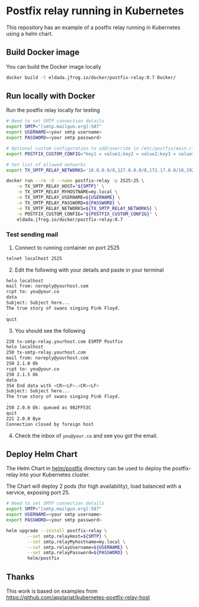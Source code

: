 # Postfix relay running in Kubernetes
This repository has an example of a postfix relay running in Kubernetes using a helm chart.

## Build Docker image
You can build the Docker image locally
```bash
docker build -t eldada.jfrog.io/docker/postfix-relay:0.7 Docker/
```

## Run locally with Docker
Run the postfix relay locally for testing
```bash
# Need to set SMTP connection details
export SMTP="[smtp.mailgun.org]:587"
export USERNAME=<your smtp username>
export PASSWORD=<your smtp password>

# Optional custom configuration to add/override in /etc/postfix/main.cf (delimited by a ";")
export POSTFIX_CUSTOM_CONFIG="key1 = value1;key2 = value2;key3 = value3"

# Set list of allowed networks
export TX_SMTP_RELAY_NETWORKS='10.0.0.0/8,127.0.0.0/8,172.17.0.0/16,192.0.0.0/8'

docker run --rm -d --name postfix-relay -p 2525:25 \
	-e TX_SMTP_RELAY_HOST="${SMTP}" \
	-e TX_SMTP_RELAY_MYHOSTNAME=my.local \
	-e TX_SMTP_RELAY_USERNAME=${USERNAME} \
	-e TX_SMTP_RELAY_PASSWORD=${PASSWORD} \
	-e TX_SMTP_RELAY_NETWORKS=${TX_SMTP_RELAY_NETWORKS} \
	-e POSTFIX_CUSTOM_CONFIG="${POSTFIX_CUSTOM_CONFIG}" \
	eldada.jfrog.io/docker/postfix-relay:0.7
```

### Test sending mail
1. Connect to running container on port 2525
```bash
telnet localhost 2525
```

2. Edit the following with your details and paste in your terminal
```bash
helo localhost
mail from: noreply@yourhost.com
rcpt to: you@your.co
data
Subject: Subject here...
The true story of swans singing Pink Floyd. 
.
quit
```

3. You should see the following
```bash
220 tx-smtp-relay.yourhost.com ESMTP Postfix
helo localhost
250 tx-smtp-relay.yourhost.com
mail from: noreply@yourhost.com
250 2.1.0 Ok
rcpt to: you@your.co
250 2.1.5 Ok
data
354 End data with <CR><LF>.<CR><LF>
Subject: Subject here...
The true story of swans singing Pink Floyd. 
.
250 2.0.0 Ok: queued as 982FF53C
quit
221 2.0.0 Bye
Connection closed by foreign host
```

4. Check the inbox of `you@your.co` and see you got the email.


## Deploy Helm Chart
The Helm Chart in [helm/postfix](helm/postfix) directory can be used to deploy the postfix-relay into your Kubernetes cluster.

The Chart will deploy 2 pods (for high availability), load balanced with a service, exposing port 25.
```bash
# Need to set SMTP connection details
export SMTP="[smtp.mailgun.org]:587"
export USERNAME=<your smtp username>
export PASSWORD=<your smtp password>

helm upgrade --install postfix-relay \
        --set smtp.relayHost=${SMTP} \
        --set smtp.relayMyhostname=my.local \
        --set smtp.relayUsername=${USERNAME} \
        --set smtp.relayPassword=${PASSWORD} \ 
        helm/postfix


```

## Thanks
This work is based on examples from https://github.com/applariat/kubernetes-postfix-relay-host 
